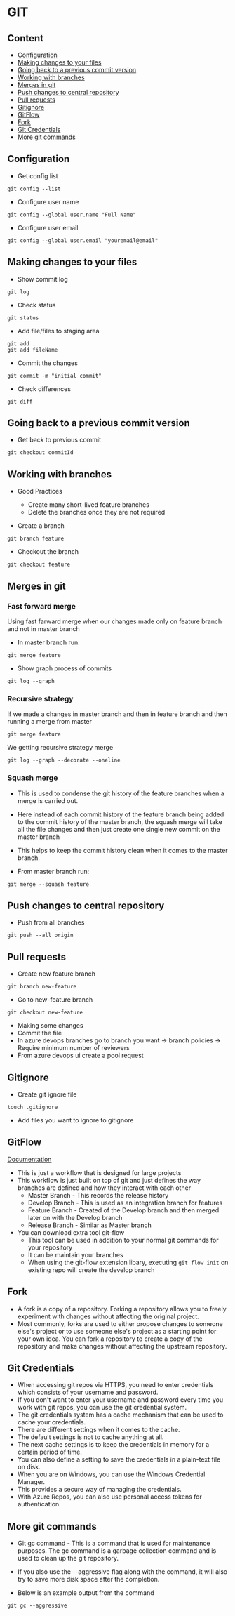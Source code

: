 # GIT

## Content

- [Configuration](#configuration)
- [Making changes to your files](#making-changes-to-your-files)
- [Going back to a previous commit version](#going-back-to-a-previous-commit-version)
- [Working with branches](#working-with-branches)
- [Merges in git](#merges-in-git)
- [Push changes to central repository](#push-changes-to-central-repository)
- [Pull requests](#pull-requests)
- [Gitignore](#gitignore)
- [GitFlow](#gitFlow)
- [Fork](#fork)
- [Git Credentials ](#git-credentials )
- [More git commands](#more-git-commands)


## Configuration

- Get config list

```
git config --list
```

- Configure user name

```
git config --global user.name "Full Name"
```

- Configure user email

```
git config --global user.email "youremail@email"
```

## Making changes to your files

- Show commit log

```
git log
```

- Check status

```
git status
```

- Add file/files to staging area

```
git add .
git add fileName
```

- Commit the changes

```
git commit -m "initial commit"
```

- Check differences

```
git diff
```

## Going back to a previous commit version

- Get back to previous commit

```
git checkout commitId
```

## Working with branches

- Good Practices
  - Create many short-lived feature branches
  - Delete the branches once they are not required

- Create a branch 
```
git branch feature
```

- Checkout the branch 
```
git checkout feature
```

## Merges in git 

### Fast forward merge 
Using fast farward merge when our changes made only on feature branch and not in master branch 
- In master branch run:
```
git merge feature
```

- Show graph process of commits 
```
git log --graph
```

### Recursive strategy 
If we made a changes in master branch and then in feature branch and then running a merge from master
```
git merge feature
```
We getting recursive strategy merge

```
git log --graph --decorate --oneline 
```

### Squash merge
- This is used to condense the git history of the feature branches when a merge is carried out. 
- Here instead of each commit history of the feature branch being added to the commit history of the master branch, the squash merge will take all the file changes and then just create one single new commit on the master branch 
- This helps to keep the commit history clean when it comes to the master branch.

- From master branch run:
```
git merge --squash feature
```


## Push changes to central repository

- Push from all branches 
```
git push --all origin
```

## Pull requests
- Create new feature branch 
```
git branch new-feature
```
- Go to new-feature branch 
```
git checkout new-feature
```
- Making some changes
- Commit the file 
- In azure devops branches go to branch you want -> branch policies -> Require minimum number of reviewers
- From azure devops ui create a pool request

## Gitignore

- Create git ignore file
```
touch .gitignore
```
- Add files you want to ignore to gitignore


## GitFlow
[Documentation](https://www.atlassian.com/git/tutorials/comparing-workflows/gitflow-workflow)
- This is just a workflow that is designed for large projects
- This workflow is just built on top of git and just defines the way branches are defined and how they interact with each other
  - Master Branch - This records the release history
  - Develop Branch - This is used as an integration branch for features 
  - Feature Branch - Created of the Develop branch and then merged later on with the Develop branch 
  - Release Branch - Similar as Master branch 
- You can download extra tool git-flow 
  - This tool can be used in addition to your normal git commands for your repository 
  - It can be maintain your branches 
  - When using the git-flow extension libary, executing ```git flow init``` on existing repo will create the develop branch

## Fork
- A fork is a copy of a repository. Forking a repository allows you to freely experiment with changes without affecting the original project.
- Most commonly, forks are used to either propose changes to someone else's project or to use someone else's project as a starting point for your own idea. You can fork a repository to create a copy of the repository and make changes without affecting the upstream repository. 

## Git Credentials 

- When accessing git repos via HTTPS, you need to enter credentials which consists of your username and password.
- If you don't want to enter your username and password every time you work with git repos, you can use the git credential system.
- The git credentials system has a cache mechanism that can be used to cache your credentials.
- There are different settings when it comes to the cache. 
- The default settings is not to cache anything at all. 
- The next cache settings is to keep the credentials in memory for a certain period of time.
- You can also define a setting to save the credentials in a plain-text file on disk.
- When you are on Windows, you can use the Windows Credential Manager.
- This provides a secure way of managing the credentials.
- With Azure Repos, you can also use personal access tokens for authentication.

## More git commands
- Git gc command - This is a command that is used for maintenance purposes. The gc command is a garbage collection command and is used to clean up the git repository.

- If you also use the --aggressive flag along with the command, it will also try to save more disk space after the completion.

- Below is an example output from the command
```
git gc --aggressive
```